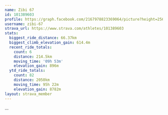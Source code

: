 ```yaml
---
name: Zibi 67
id: 101389603
profile: https://graph.facebook.com/2167978823369064/picture?height=256&width=256
username: zibi-67
strava_url: https://www.strava.com/athletes/101389603
stats:
  biggest_ride_distance: 66.37km
  biggest_climb_elevation_gain: 614.4m
  recent_ride_totals:
    count: 6
    distance: 214.5km
    moving_time: '09h 53m'
    elevation_gain: 896m
  ytd_ride_totals:
    count: 82
    distance: 2050km
    moving_time: 95h 22m
    elevation_gain: 8782m
layout: strava_member
--- 
```

...
